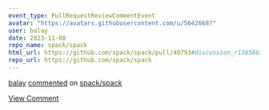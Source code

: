```yaml
---
event_type: PullRequestReviewCommentEvent
avatar: "https://avatars.githubusercontent.com/u/5642668?"
user: balay
date: 2023-11-08
repo_name: spack/spack
html_url: https://github.com/spack/spack/pull/40793#discussion_r1385863348
repo_url: https://github.com/spack/spack
---
```


<a href='https://github.com/balay' target='_blank'>balay</a> <a href='https://github.com/spack/spack/pull/40793#discussion_r1385863348' target='_blank'>commented</a> on <a href='https://github.com/spack/spack' target='_blank'>spack/spack</a>

<a href='https://github.com/spack/spack/pull/40793#discussion_r1385863348' target='_blank'>View Comment</a>
